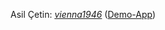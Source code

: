Asil Çetin: [*vienna1946*](https://github.com/asilcetin/vienna1946)
([Demo-App](https://asilcetin.com/projects/vienna1946/))
